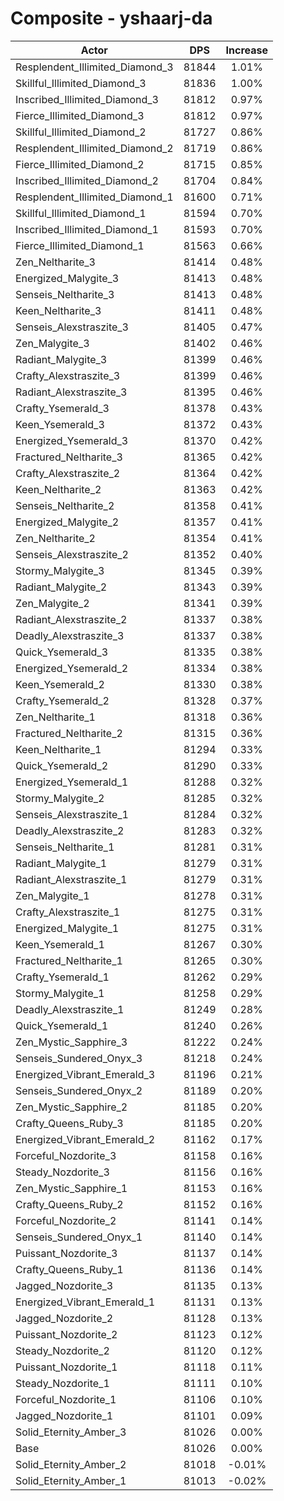 # Composite - yshaarj-da
| Actor | DPS | Increase |
|---|:---:|:---:|
|Resplendent_Illimited_Diamond_3|81844|1.01%|
|Skillful_Illimited_Diamond_3|81836|1.00%|
|Inscribed_Illimited_Diamond_3|81812|0.97%|
|Fierce_Illimited_Diamond_3|81812|0.97%|
|Skillful_Illimited_Diamond_2|81727|0.86%|
|Resplendent_Illimited_Diamond_2|81719|0.86%|
|Fierce_Illimited_Diamond_2|81715|0.85%|
|Inscribed_Illimited_Diamond_2|81704|0.84%|
|Resplendent_Illimited_Diamond_1|81600|0.71%|
|Skillful_Illimited_Diamond_1|81594|0.70%|
|Inscribed_Illimited_Diamond_1|81593|0.70%|
|Fierce_Illimited_Diamond_1|81563|0.66%|
|Zen_Neltharite_3|81414|0.48%|
|Energized_Malygite_3|81413|0.48%|
|Senseis_Neltharite_3|81413|0.48%|
|Keen_Neltharite_3|81411|0.48%|
|Senseis_Alexstraszite_3|81405|0.47%|
|Zen_Malygite_3|81402|0.46%|
|Radiant_Malygite_3|81399|0.46%|
|Crafty_Alexstraszite_3|81399|0.46%|
|Radiant_Alexstraszite_3|81395|0.46%|
|Crafty_Ysemerald_3|81378|0.43%|
|Keen_Ysemerald_3|81372|0.43%|
|Energized_Ysemerald_3|81370|0.42%|
|Fractured_Neltharite_3|81365|0.42%|
|Crafty_Alexstraszite_2|81364|0.42%|
|Keen_Neltharite_2|81363|0.42%|
|Senseis_Neltharite_2|81358|0.41%|
|Energized_Malygite_2|81357|0.41%|
|Zen_Neltharite_2|81354|0.41%|
|Senseis_Alexstraszite_2|81352|0.40%|
|Stormy_Malygite_3|81345|0.39%|
|Radiant_Malygite_2|81343|0.39%|
|Zen_Malygite_2|81341|0.39%|
|Radiant_Alexstraszite_2|81337|0.38%|
|Deadly_Alexstraszite_3|81337|0.38%|
|Quick_Ysemerald_3|81335|0.38%|
|Energized_Ysemerald_2|81334|0.38%|
|Keen_Ysemerald_2|81330|0.38%|
|Crafty_Ysemerald_2|81328|0.37%|
|Zen_Neltharite_1|81318|0.36%|
|Fractured_Neltharite_2|81315|0.36%|
|Keen_Neltharite_1|81294|0.33%|
|Quick_Ysemerald_2|81290|0.33%|
|Energized_Ysemerald_1|81288|0.32%|
|Stormy_Malygite_2|81285|0.32%|
|Senseis_Alexstraszite_1|81284|0.32%|
|Deadly_Alexstraszite_2|81283|0.32%|
|Senseis_Neltharite_1|81281|0.31%|
|Radiant_Malygite_1|81279|0.31%|
|Radiant_Alexstraszite_1|81279|0.31%|
|Zen_Malygite_1|81278|0.31%|
|Crafty_Alexstraszite_1|81275|0.31%|
|Energized_Malygite_1|81275|0.31%|
|Keen_Ysemerald_1|81267|0.30%|
|Fractured_Neltharite_1|81265|0.30%|
|Crafty_Ysemerald_1|81262|0.29%|
|Stormy_Malygite_1|81258|0.29%|
|Deadly_Alexstraszite_1|81249|0.28%|
|Quick_Ysemerald_1|81240|0.26%|
|Zen_Mystic_Sapphire_3|81222|0.24%|
|Senseis_Sundered_Onyx_3|81218|0.24%|
|Energized_Vibrant_Emerald_3|81196|0.21%|
|Senseis_Sundered_Onyx_2|81189|0.20%|
|Zen_Mystic_Sapphire_2|81185|0.20%|
|Crafty_Queens_Ruby_3|81185|0.20%|
|Energized_Vibrant_Emerald_2|81162|0.17%|
|Forceful_Nozdorite_3|81158|0.16%|
|Steady_Nozdorite_3|81156|0.16%|
|Zen_Mystic_Sapphire_1|81153|0.16%|
|Crafty_Queens_Ruby_2|81152|0.16%|
|Forceful_Nozdorite_2|81141|0.14%|
|Senseis_Sundered_Onyx_1|81140|0.14%|
|Puissant_Nozdorite_3|81137|0.14%|
|Crafty_Queens_Ruby_1|81136|0.14%|
|Jagged_Nozdorite_3|81135|0.13%|
|Energized_Vibrant_Emerald_1|81131|0.13%|
|Jagged_Nozdorite_2|81128|0.13%|
|Puissant_Nozdorite_2|81123|0.12%|
|Steady_Nozdorite_2|81120|0.12%|
|Puissant_Nozdorite_1|81118|0.11%|
|Steady_Nozdorite_1|81111|0.10%|
|Forceful_Nozdorite_1|81106|0.10%|
|Jagged_Nozdorite_1|81101|0.09%|
|Solid_Eternity_Amber_3|81026|0.00%|
|Base|81026|0.00%|
|Solid_Eternity_Amber_2|81018|-0.01%|
|Solid_Eternity_Amber_1|81013|-0.02%|
